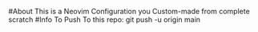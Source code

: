 #About
This is a Neovim Configuration you Custom-made from complete scratch
#Info
To Push To this repo:
<codebox>git push -u origin main</codebox>
